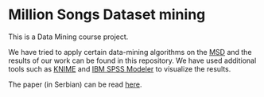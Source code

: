 # Million Songs Dataset mining

This is a Data Mining course project.

We have tried to apply certain data-mining algorithms on the [MSD](https://labrosa.ee.columbia.edu/millionsong/) and the results of our work can be found in this repository. We have used additional tools such as [KNIME](https://www.knime.com/) and [IBM SPSS Modeler](https://www.ibm.com/products/spss-modeler) to visualize the results. 

The paper (in Serbian) can be read [here](ShippingVersion.pdf).
